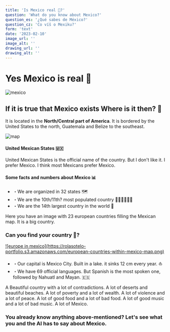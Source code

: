 ```yaml
---
title: 'Is Mexico real 🤡?'
question: 'What do you know about Mexico?'
question_es: '¿Qué sabes de México?'
question_cz: 'Co víš o Mexiku?'
form: 'text'
date: '2023-02-10'
image_url: ''
image_alt: ''
drawing_url: ''
drawing_alt: ''
---
```


# Yes Mexico is real 🤣

![mexico](https://rolasotelo-portfolio.s3.amazonaws.com/playa.jpeg)

## If it is true that Mexico exists Where is it then? 🤯

It is located in the **North/Central part of America**. It is bordered by the United States to the north, Guatemala and Belize to the southeast.

![map](https://rolasotelo-portfolio.s3.amazonaws.com/Czech_Republic_Mexico_Locator.png)

#### United Mexican States 🇲🇽
United Mexican States is the official name of the country. But I don't like it. I prefer Mexico. I think most Mexicans prefer Mexico.

#### Some facts and numbers about Mexico 📊
* ・We are organized in 32 states 🗺️
* ・We are the 10th/11th? most populated country 👨‍👩‍👧👨‍👨‍👧
* ・We are the 14th largest country in the world 🦖

Here you have an image with 23 european countries filling the Mexican map. It is a big country.
### Can you find your country 🔎?

<a href="https://rolasotelo-portfolio.s3.amazonaws.com/mexico-europe-anme.png" target="_blank">
![europe in mexico](https://rolasotelo-portfolio.s3.amazonaws.com/european-countries-within-mexico-map.png)
</a>

* ・Our capital is Mexico City. Built in a lake. it sinks 12 cm every year. ⛵️
* ・We have 69 official languages. But Spanish is the most spoken one, followed by Nahuatl and Mayan. 🇪🇸

A Beautiful country with a lot of contradictions. A lot of deserts and beautiful beaches. A lot of poverty and a lot of wealth. A lot of violence and a lot of peace. A lot of good food and a lot of bad food. A lot of good music and a lot of bad music. A lot of Mexico.

### You already know anything above-mentioned? Let's see what you and the AI has to say about Mexico.